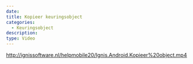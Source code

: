 ```yaml
---
date:
title: Kopieer keuringsobject
categories:
  - Keuringsobject
description:
type: Video
---
```


http://ignissoftware.nl/helpmobile20/Ignis.Android.Kopieer%20object.mp4

&nbsp;